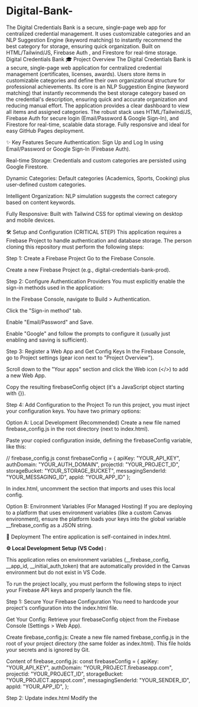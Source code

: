 # Digital-Bank-
The Digital Credentials Bank is a secure, single-page web app for centralized credential management. It uses customizable categories and an NLP Suggestion Engine (keyword matching) to instantly recommend the best category for storage, ensuring quick organization. Built on HTML/Tailwind/JS, Firebase Auth , and Firestore for real-time storage. 
Digital Credentials Bank
🎓 Project Overview
The Digital Credentials Bank is a secure, single-page web application for centralized credential management (certificates, licenses, awards). Users store items in customizable categories and define their own organizational structure for professional achievements. Its core is an NLP Suggestion Engine (keyword matching) that instantly recommends the best storage category based on the credential's description, ensuring quick and accurate organization and reducing manual effort. The application provides a clear dashboard to view all items and assigned categories. The robust stack uses HTML/Tailwind/JS, Firebase Auth for secure login (Email/Password & Google Sign-In), and Firestore for real-time, scalable data storage. Fully responsive and ideal for easy GitHub Pages deployment.

✨ Key Features
Secure Authentication: Sign Up and Log In using Email/Password or Google Sign-In (Firebase Auth).

Real-time Storage: Credentials and custom categories are persisted using Google Firestore.

Dynamic Categories: Default categories (Academics, Sports, Cooking) plus user-defined custom categories.

Intelligent Organization: NLP simulation suggests the correct category based on content keywords.

Fully Responsive: Built with Tailwind CSS for optimal viewing on desktop and mobile devices.

🛠️ Setup and Configuration (CRITICAL STEP)
This application requires a Firebase Project to handle authentication and database storage. The person cloning this repository must perform the following steps:

Step 1: Create a Firebase Project
Go to the Firebase Console.

Create a new Firebase Project (e.g., digital-credentials-bank-prod).

Step 2: Configure Authentication Providers
You must explicitly enable the sign-in methods used in the application:

In the Firebase Console, navigate to Build > Authentication.

Click the "Sign-in method" tab.

Enable "Email/Password" and Save.

Enable "Google" and follow the prompts to configure it (usually just enabling and saving is sufficient).

Step 3: Register a Web App and Get Config Keys
In the Firebase Console, go to Project settings (gear icon next to "Project Overview").

Scroll down to the "Your apps" section and click the Web icon (</>) to add a new Web App.

Copy the resulting firebaseConfig object (it's a JavaScript object starting with {}).

Step 4: Add Configuration to the Project
To run this project, you must inject your configuration keys. You have two primary options:

Option A: Local Development (Recommended)
Create a new file named firebase_config.js in the root directory (next to index.html).

Paste your copied configuration inside, defining the firebaseConfig variable, like this:

// firebase_config.js
const firebaseConfig = {
    apiKey: "YOUR_API_KEY",
    authDomain: "YOUR_AUTH_DOMAIN",
    projectId: "YOUR_PROJECT_ID",
    storageBucket: "YOUR_STORAGE_BUCKET",
    messagingSenderId: "YOUR_MESSAGING_ID",
    appId: "YOUR_APP_ID"
};




In index.html, uncomment the section that imports and uses this local config.

Option B: Environment Variables (For Managed Hosting)
If you are deploying to a platform that uses environment variables (like a custom Canvas environment), ensure the platform loads your keys into the global variable __firebase_config as a JSON string.

🚀 Deployment
The entire application is self-contained in index.html.


**⚙️ Local Development Setup (VS Code) :**


This application relies on environment variables (__firebase_config, __app_id, __initial_auth_token) that are automatically provided in the Canvas environment but do not exist in VS Code.

To run the project locally, you must perform the following steps to inject your Firebase API keys and properly launch the file.

Step 1: Secure Your Firebase Configuration
You need to hardcode your project's configuration into the index.html file.

Get Your Config: Retrieve your firebaseConfig object from the Firebase Console (Settings > Web App).

Create firebase_config.js: Create a new file named firebase_config.js in the root of your project directory (the same folder as index.html). This file holds your secrets and is ignored by Git.

Content of firebase_config.js:
const firebaseConfig = {
  apiKey: "YOUR_API_KEY",
  authDomain: "YOUR_PROJECT.firebaseapp.com",
  projectId: "YOUR_PROJECT_ID",
  storageBucket: "YOUR_PROJECT.appspot.com",
  messagingSenderId: "YOUR_SENDER_ID",
  appId: "YOUR_APP_ID",
};

Step 2: Update index.html
Modify the <script type="module"> block in index.html to load your new configuration file instead of relying on environment variables.

A. Remove Canvas Variables: Locate lines 426-427 (or near the start of the <script type="module"> block):

// Default to an empty object if variables aren't defined, which prevents crashes
const appId = typeof __app_id !== 'undefined' ? __app_id : 'default-app-id';
const firebaseConfig = JSON.parse(typeof __firebase_config !== 'undefined' ? __firebase_config : '{}');
**B. Replace with Local Import:** **Replace** those lines with a dynamic import for your new local file:
```javascript
// --- LOCAL VS CODE SETUP ---
import { firebaseConfig } from './firebase_config.js'; // Import your local config file
const appId = firebaseConfig.appId; // Use the appId from the local config
// --- END LOCAL SETUP ---
*(Note: You do not need to worry about `__initial_auth_token` as this new setup naturally bypasses it and goes to the login screen.)*

### Step 3: Run the Application Locally

Due to the use of JavaScript modules (`import/export`), you cannot simply double-click `index.html`. You need a local server.

1.  **Install Live Server:** In VS Code, install the **Live Server** extension (by Ritwick Dey).
2.  **Launch:** Right-click on `index.html` and select **"Open with Live Server"**.

The application will open in your browser, connect to your Firebase project, and prompt you to Sign Up or Log In.

I've updated the `README.md` to be extremely clear about the steps required for a user running the code locally in VS Code. It explains why the Canvas variables don't work and provides the specific code and file structure required to load the secret Firebase API keys safely and correctly.
